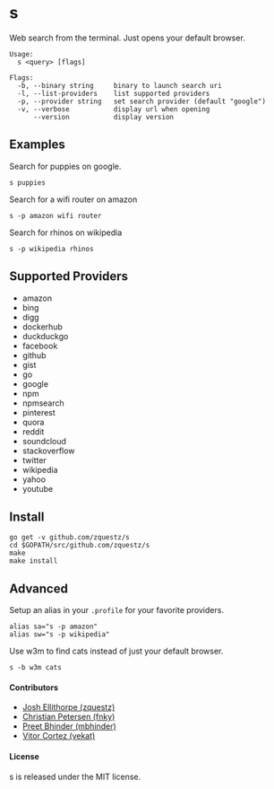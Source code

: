 # s
Web search from the terminal. Just opens your default browser.

```
Usage:
  s <query> [flags]

Flags:
  -b, --binary string     binary to launch search uri
  -l, --list-providers    list supported providers
  -p, --provider string   set search provider (default "google")
  -v, --verbose           display url when opening
      --version           display version
```

## Examples

Search for puppies on google.
```
s puppies
```

Search for a wifi router on amazon
```
s -p amazon wifi router
```

Search for rhinos on wikipedia
```
s -p wikipedia rhinos
```

## Supported Providers

* amazon
* bing
* digg
* dockerhub
* duckduckgo
* facebook
* github
* gist
* go
* google
* npm
* npmsearch
* pinterest
* quora
* reddit
* soundcloud
* stackoverflow
* twitter
* wikipedia
* yahoo
* youtube

## Install

```
go get -v github.com/zquestz/s
cd $GOPATH/src/github.com/zquestz/s
make
make install
```

## Advanced

Setup an alias in your `.profile` for your favorite providers.
```
alias sa="s -p amazon"
alias sw="s -p wikipedia"
```

Use w3m to find cats instead of just your default browser.
```
s -b w3m cats
```

#### Contributors

* [Josh Ellithorpe (zquestz)](https://github.com/zquestz/)
* [Christian Petersen (fnky)](https://github.com/fnky/)
* [Preet Bhinder (mbhinder)](https://github.com/mbhinder/)
* [Vitor Cortez (vekat)](https://github.com/vekat/)

#### License

s is released under the MIT license.
